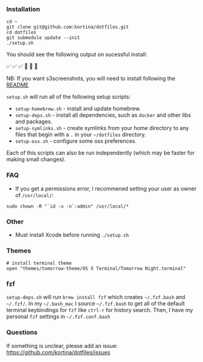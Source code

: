 ### Installation

    cd ~
    git clone git@github.com:kortina/dotfiles.git
    cd dotfiles
    git submodule update --init
    ./setup.sh

You should see the following output on sucessful install:
  
 ✅ ✅ ✅
🎉 🎉 🎉

NB: If you want s3screenshots, you will need to install following the [README](https://github.com/kortina/dotfiles/tree/master/s3screenshots)

`setup.sh` will run all of the following setup scripts:

- `setup-homebrew.sh` - install and update homebrew.
- `setup-deps.sh` - install all dependencies, such as `docker` and other libs and packages.
- `setup-symlinks.sh` - create symlinks from your home directory to any files that begin with a `.` in your `~/dotfiles` directory.
- `setup-osx.sh` - configure some osx preferences.

Each of this scripts can also be run independently (which may be faster for making small changes).

### FAQ

- If you get a permissions error, I recommened setting your user as owner of `/usr/local/`:

```
sudo chown -R "`id -u -n`:admin" /usr/local/*
```

### Other

- Must install Xcode before running `./setup.sh`

### Themes

    # install terminal theme
    open "themes/tomorrow-theme/OS X Terminal/Tomorrow Night.terminal"

### fzf

`setup-deps.sh` will run `brew install fzf` which creates
`~/.fzf.bash` and `~/.fzf/`. In my `~/.bash_mac` I source `~/.fzf.bash`
to get all of the default terminal keybindings for `fzf` like
`ctrl-r` for history search. Then, I have my personal `fzf` settings
in `~/.fzf.conf.bash`

### Questions

If something is unclear, please add an issue: https://github.com/kortina/dotfiles/issues
